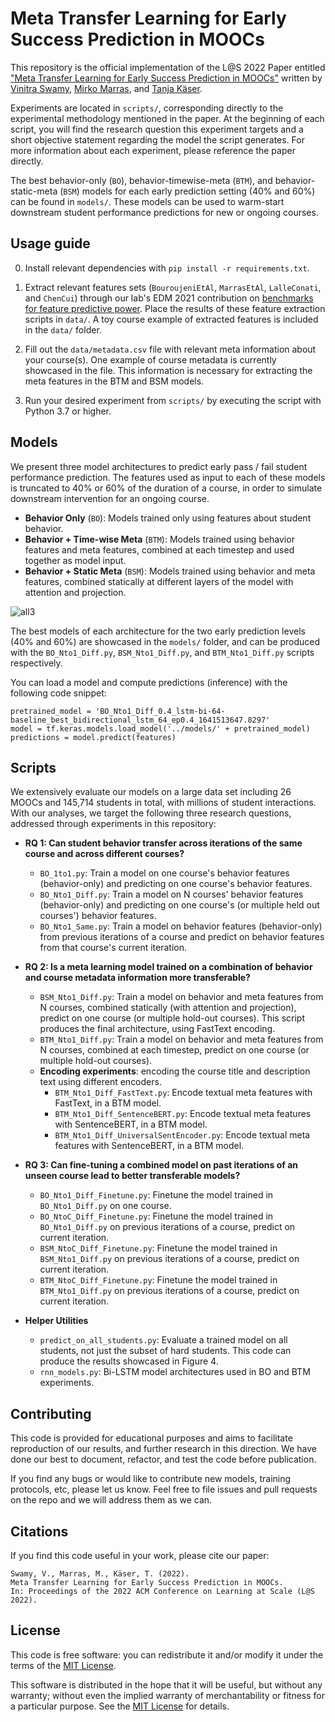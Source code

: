 # Meta Transfer Learning for Early Success Prediction in MOOCs
This repository is the official implementation of the L@S 2022 Paper entitled ["Meta Transfer Learning for Early Success Prediction in MOOCs"](https://arxiv.org/pdf/2205.01064.pdf) written by [Vinitra Swamy](http://github.com/vinitra), [Mirko Marras](https://www.mirkomarras.com/), and [Tanja Käser](https://people.epfl.ch/tanja.kaeser/?lang=en).

Experiments are located in `scripts/`, corresponding directly to the experimental methodology mentioned in the paper. At the beginning of each script, you will find the research question this experiment targets and a short objective statement regarding the model the script generates. For more information about each experiment, please reference the paper directly. 

The best behavior-only (`BO`), behavior-timewise-meta (`BTM`), and behavior-static-meta (`BSM`) models for each early prediction setting (40% and 60%) can be found in `models/`. These models can be used to warm-start downstream student performance predictions for new or ongoing courses.

## Usage guide

0. Install relevant dependencies with `pip install -r requirements.txt`.

1. Extract relevant features sets (`BouroujeniEtAl`, `MarrasEtAl`, `LalleConati`, and `ChenCui`) through our lab's EDM 2021 contribution on [benchmarks for feature predictive power](https://github.com/epfl-ml4ed/flipped-classroom). Place the results of these feature extraction scripts in `data/`. A toy course example of extracted features is included in the `data/` folder.

2. Fill out the `data/metadata.csv` file with relevant meta information about your course(s). One example of course metadata is currently showcased in the file. This information is necessary for extracting the meta features in the BTM and BSM models.

3. Run your desired experiment from `scripts/` by executing the script with Python 3.7 or higher.

## Models
We present three model architectures to predict early pass / fail student performance prediction. The features used as input to each of these models is truncated to 40% or 60% of the duration of a course, in order to simulate downstream intervention for an ongoing course.

- **Behavior Only** (`BO`): Models trained only using features about student behavior.
- **Behavior + Time-wise Meta** (`BTM`): Models trained using behavior features and meta features, combined at each timestep and used together as model input.
- **Behavior + Static Meta** (`BSM`): Models trained using behavior and meta features, combined statically at different layers of the model with attention and projection.

![all3](https://user-images.githubusercontent.com/72170466/164514087-fb49c213-8116-4ab6-9215-89d4b4ee052e.png)

The best models of each architecture for the two early prediction levels (40% and 60%) are showcased in the `models/` folder, and can be produced with the `BO_Nto1_Diff.py`, `BSM_Nto1_Diff.py`, and `BTM_Nto1_Diff.py` scripts respectively.

You can load a model and compute predictions (inference) with the following code snippet:
```
pretrained_model = 'BO_Nto1_Diff_0.4_lstm-bi-64-baseline_best_bidirectional_lstm_64_ep0.4_1641513647.8297'
model = tf.keras.models.load_model('../models/' + pretrained_model)
predictions = model.predict(features)
```

## Scripts
We extensively evaluate our models on a large data set including 26 MOOCs and 145,714 students in total, with millions of student interactions. With our analyses, we target the following three research questions, addressed through experiments in this repository:

- **RQ 1: Can student behavior transfer across iterations of the same course and across different courses?**
  - `BO_1to1.py`: Train a model on one course's behavior features (behavior-only) and predicting on one course's behavior features.
  - `BO_Nto1_Diff.py`: Train a model on N courses' behavior features (behavior-only) and predicting on one course's (or multiple held out courses') behavior features.
  - `BO_Nto1_Same.py`: Train a model on behavior features (behavior-only) from previous iterations of a course and predict on behavior features from that course's current iteration.

- **RQ 2: Is a meta learning model trained on a combination of behavior and course metadata information more transferable?**
  - `BSM_Nto1_Diff.py`: Train a model on behavior and meta features from N courses, combined statically (with attention and projection), predict on one course (or multiple hold-out courses). This script produces the final architecture, using FastText encoding.
  - `BTM_Nto1_Diff.py`: Train a model on behavior and meta features from N courses, combined at each timestep, predict on one course (or multiple hold-out courses). 
  - **Encoding experiments**: encoding the course title and description text using different encoders.  
    - `BTM_Nto1_Diff_FastText.py`: Encode textual meta features with FastText, in a BTM model.
    - `BTM_Nto1_Diff_SentenceBERT.py`: Encode textual meta features with SentenceBERT, in a BTM model.
    - `BTM_Nto1_Diff_UniversalSentEncoder.py`: Encode textual meta features with SentenceBERT, in a BTM model.

- **RQ 3: Can fine-tuning a combined model on past iterations of an unseen course lead to better transferable models?**
  - `BO_Nto1_Diff_Finetune.py`: Finetune the model trained in `BO_Nto1_Diff.py` on one course.
  - `BO_NtoC_Diff_Finetune.py`: Finetune the model trained in `BO_Nto1_Diff.py` on previous iterations of a course, predict on current iteration.
  - `BSM_NtoC_Diff_Finetune.py`: Finetune the model trained in `BSM_Nto1_Diff.py` on previous iterations of a course, predict on current iteration.
  - `BTM_NtoC_Diff_Finetune.py`: Finetune the model trained in `BTM_Nto1_Diff.py` on previous iterations of a course, predict on current iteration.

- **Helper Utilities**
  - `predict_on_all_students.py`: Evaluate a trained model on all students, not just the subset of hard students. This code can produce the results showcased in Figure 4.
  - `rnn_models.py`: Bi-LSTM model architectures used in BO and BTM experiments.

## Contributing 

This code is provided for educational purposes and aims to facilitate reproduction of our results, and further research 
in this direction. We have done our best to document, refactor, and test the code before publication.

If you find any bugs or would like to contribute new models, training protocols, etc, please let us know. Feel free to file issues and pull requests on the repo and we will address them as we can.

## Citations
If you find this code useful in your work, please cite our paper:

```
Swamy, V., Marras, M., Käser, T. (2022). 
Meta Transfer Learning for Early Success Prediction in MOOCs. 
In: Proceedings of the 2022 ACM Conference on Learning at Scale (L@S 2022). 
```

## License
This code is free software: you can redistribute it and/or modify it under the terms of the [MIT License](LICENSE).

This software is distributed in the hope that it will be useful, but without any warranty; without even the implied warranty of merchantability or fitness for a particular purpose. See the [MIT License](LICENSE) for details.
